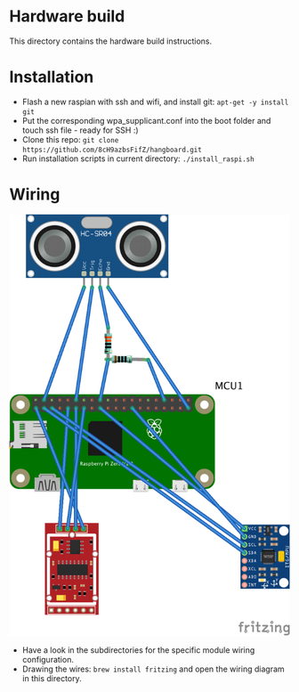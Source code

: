 # Hardware build
This directory contains the hardware build instructions.

# Installation
+ Flash a new raspian with ssh and wifi, and install git: `apt-get -y install git`
+ Put the corresponding wpa_supplicant.conf into the boot folder and touch ssh file - ready for SSH :)
+ Clone this repo: `git clone https://github.com/8cH9azbsFifZ/hangboard.git`
+ Run installation scripts in current directory: `./install_raspi.sh`

# Wiring
![Wiring](hangboard_wiring.png)
+ Have a look in the subdirectories for the specific module wiring configuration.
+ Drawing the wires: ```brew install fritzing``` and open the wiring diagram in this directory.